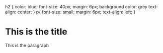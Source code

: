 <!DOCTYPE html>
<html lang="en">
<head>
  <title>Hello Victoria</title>
  <meta charset="UTF-8"
  <style>
    h2 {
        color: blue;
        font-size: 40px;
        margin: 6px;
        background color: grey
        text-align: center;
    }
    p{
        font-size: small;
        margin: 6px;
        text-align: left;
    }

  </style>
</head>
<body>
  <h1>This is the title</h1>
  <p>This is the paragraph</p>
</body>
</html>
